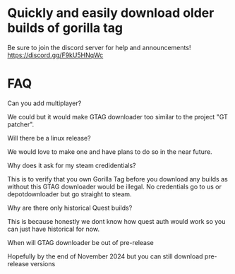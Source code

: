 # Quickly and easily download older builds of gorilla tag

Be sure to join the discord server for help and announcements! https://discord.gg/F9kU5HNqWc

# FAQ

Can you add multiplayer?

We could but it would make GTAG downloader too similar to the project "GT patcher".

Will there be a linux release?

We would love to make one and have plans to do so in the near future.

Why does it ask for my steam credidentials?

This is to verify that you own Gorilla Tag before you download any builds as without this GTAG downloader would be illegal. No credentials go to us or depotdownloader but go straight to steam.

Why are there only historical Quest builds?

This is because honestly we dont know how quest auth would work so you can just have historical for now.

When will GTAG downloader be out of pre-release

Hopefully by the end of November 2024 but you can still download pre-release versions
